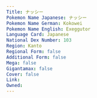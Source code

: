 ```yaml
---
﻿Title: ナッシー
Pokemon Name Japanese: ナッシー
Pokemon Name German: Kokowei
Pokemon Name English: Exeggutor
Language Card: Japanese
National Dex Number: 103
Region: Kanto
Regional Form: false
Additional Form: false
Mega: false
Gigantamax: false
Cover: false
Link: 
Owned: 
---
```


